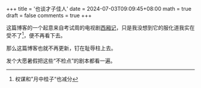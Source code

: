 +++
title = '也谈才子佳人'
date = 2024-07-03T09:09:45+08:00
math = true                                
draft = false
comments = true
+++

这篇博客的一个起意来自考试周的电视剧[西厢记](https://movie.douban.com/subject/5258658/)，只是我没想到它的服化道我实在受不了[^1]，便不再看下去。

那么这篇博客也就不再更新，钉在耻辱柱上去。

发个大愿暑假把这些“不检点”的剧本都看一遍。



[^1]:权谋和”月中桂子“也减分


